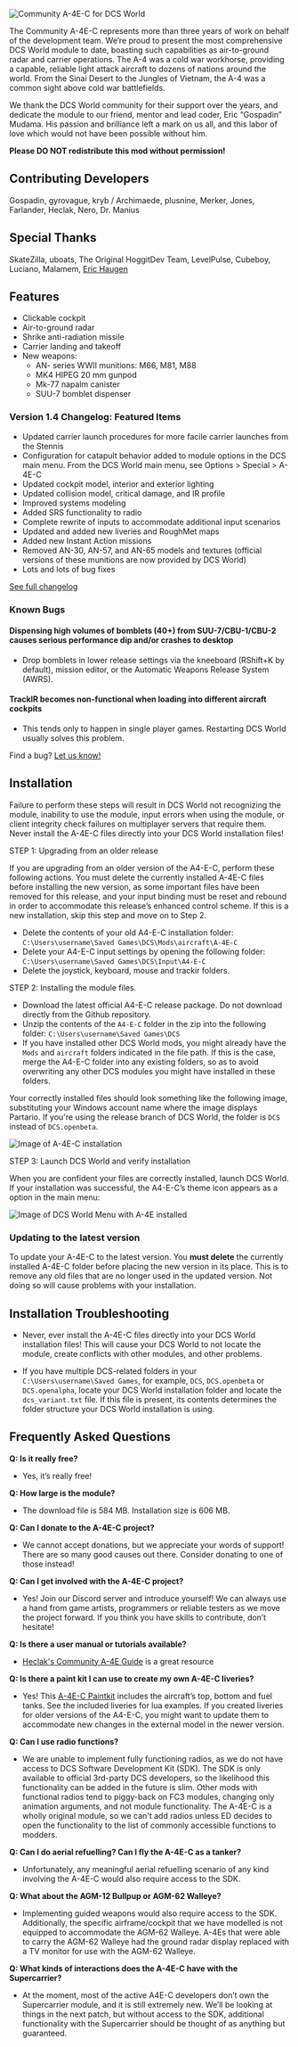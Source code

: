 ![Community A-4E-C for DCS World](https://user-images.githubusercontent.com/46121009/57830942-41b3da00-77e6-11e9-8e8c-1b7274927bb0.jpg)

The Community A-4E-C represents more than three years of work on behalf of the development team. We’re proud to present the most comprehensive DCS World module to date, boasting such capabilities as air-to-ground radar and carrier operations. The A-4 was a cold war workhorse, providing a capable, reliable light attack aircraft to dozens of nations around the world. From the Sinai Desert to the Jungles of Vietnam, the A-4 was a common sight above cold war battlefields.

We thank the DCS World community for their support over the years, and dedicate the module to our friend, mentor and lead coder, Eric “Gospadin” Mudama. His passion and brilliance left a mark on us all, and this labor of love which would not have been possible without him.

**Please DO NOT redistribute this mod without permission!**

## Contributing Developers

Gospadin, gyrovague, kryb / Archimaede, plusnine, Merker, Jones, Farlander, Heclak, Nero, Dr. Manius

## Special Thanks

SkateZilla, uboats, The Original HoggitDev Team, LevelPulse, Cubeboy, Luciano, Malamem, [Eric Haugen](http://erichaugen.bandcamp.com)

## Features

- Clickable cockpit
- Air-to-ground radar
- Shrike anti-radiation missile
- Carrier landing and takeoff
- New weapons:
  - AN- series WWII munitions: M66, M81, M88
  - MK4 HIPEG 20 mm gunpod
  - Mk-77 napalm canister
  - SUU-7 bomblet dispenser

### Version 1.4 Changelog: Featured Items

- Updated carrier launch procedures for more facile carrier launches from the Stennis
- Configuration for catapult behavior added to module options in the DCS main menu. From the DCS World main menu, see Options > Special > A-4E-C
- Updated cockpit model, interior and exterior lighting
- Updated collision model, critical damage, and IR profile
- Improved systems modeling
- Added SRS functionality to radio
- Complete rewrite of inputs to accommodate additional input scenarios
- Updated and added new liveries and RoughMet maps
- Added new Instant Action missions
- Removed AN-30, AN-57, and AN-65 models and textures (official versions of these munitions are now provided by DCS World)
- Lots and lots of bug fixes

[See full changelog](https://github.com/heclak/community-a4e-c/blob/master/CHANGELOG.md)

### Known Bugs

#### Dispensing high volumes of bomblets (40+) from SUU-7/CBU-1/CBU-2 causes serious performance dip and/or crashes to desktop

- Drop bomblets in lower release settings via the kneeboard (RShift+K by default), mission editor, or the Automatic Weapons Release System (AWRS).

#### TrackIR becomes non-functional when loading into different aircraft cockpits

- This tends only to happen in single player games. Restarting DCS World usually solves this problem.

Find a bug? [Let us know!](https://github.com/heclak/community-a4e-c/issues)

## Installation

Failure to perform these steps will result in DCS World not recognizing the module, inability to use the module, input errors when using the module, or client integrity check failures on multiplayer servers that require them. Never install the A-4E-C files directly into your DCS World installation files!

STEP 1: Upgrading from an older release

If you are upgrading from an older version of the A4-E-C, perform these following actions. You must delete the currently installed A-4E-C files before installing the new version, as some important files have been removed for this release, and your input binding must be reset and rebound in order to accommodate this release’s enhanced control scheme. If this is a new installation, skip this step and move on to Step 2.

- Delete the contents of your old A4-E-C installation folder: `C:\Users\username\Saved Games\DCS\Mods\aircraft\A-4E-C`
- Delete your A4-E-C input settings by opening the following folder: `C:\Users\username\Saved Games\DCS\Input\A4-E-C`
- Delete the joystick, keyboard, mouse and trackir folders.

STEP 2: Installing the module files.

- Download the latest official A4-E-C release package. Do not download directly from the Github repository.
- Unzip the contents of the `A4-E-C` folder in the zip into the following folder: `C:\Users\username\Saved Games\DCS`
- If you have installed other DCS World mods, you might already have the `Mods` and `aircraft` folders indicated in the file path. If this is the case, merge the A4-E-C folder into any existing folders, so as to avoid overwriting any other DCS modules you might have installed in these folders.

Your correctly installed files should look something like the following image, substituting your Windows account name where the image displays Partario. If you're using the release branch of DCS World, the folder is `DCS` instead of `DCS.openbeta`.

![Image of A-4E-C installation](https://user-images.githubusercontent.com/46121009/84217257-3b358600-aafe-11ea-9203-20d787b09662.png)

STEP 3: Launch DCS World and verify installation

When you are confident your files are correctly installed, launch DCS World. If your installation was successful, the A4-E-C’s theme icon appears as a option in the main menu:

![Image of DCS World Menu with A-4E installed](https://cdn.discordapp.com/attachments/518815071858589697/720094260699070464/unknown.png)
### Updating to the latest version

To update your A-4E-C to the latest version. You **must delete** the currently installed A-4E-C folder before placing the new version in its place. This is to remove any old files that are no longer used in the updated version. Not doing so will cause problems with your installation.

## Installation Troubleshooting

- Never, ever install the A-4E-C files directly into your DCS World installation files! This will cause your DCS World to not locate the module, create conflicts with other modules, and other problems.

- If you have multiple DCS-related folders in your `C:\Users\username\Saved Games`, for example, `DCS`, `DCS.openbeta` or `DCS.openalpha`, locate your DCS World installation folder and locate the `dcs_variant.txt` file. If this file is present, its contents determines the folder structure your DCS World installation is using.

## Frequently Asked Questions

**Q: Is it really free?**

- Yes, it’s really free!

**Q: How large is the module?**

- The download file is 584 MB. Installation size is 606 MB.

**Q: Can I donate to the A-4E-C project?**

- We cannot accept donations, but we appreciate your words of support! There are so many good causes out there. Consider donating to one of those instead!

**Q: Can I get involved with the A-4E-C project?**

- Yes! Join our Discord server and introduce yourself! We can always use a hand from game artists, programmers or reliable testers as we move the project forward. If you think you have skills to contribute, don’t hesitate!

**Q: Is there a user manual or tutorials available?**

- [Heclak's Community A-4E Guide](https://docs.google.com/presentation/d/1cUH7jpAoGHm-IzUDnv_NDhiZlvX55Q9WvpgR1d9ksYY/edit?usp=sharing) is a great resource

**Q: Is there a paint kit I can use to create my own A-4E-C liveries?**

- Yes! This [A-4E-C Paintkit](https://drive.google.com/open?id=19w_bD8xHJiZpAi1JbA2xyPDJpl9dje-4) includes the aircraft’s top, bottom and fuel tanks. See the included liveries for lua examples. If you created liveries for older versions of the A4-E-C, you might want to update them to accommodate new changes in the external model in the newer version.

**Q: Can I use radio functions?**

- We are unable to implement fully functioning radios, as we do not have access to DCS Software Development Kit (SDK). The SDK is only available to official 3rd-party DCS developers, so the likelihood this functionality can be added in the future is slim. Other mods with functional radios tend to piggy-back on FC3 modules, changing only animation arguments, and not module functionality. The A-4E-C is a wholly original module, so we can't add radios unless ED decides to open the functionality to the list of commonly accessible functions to modders.

**Q: Can I do aerial refuelling? Can I fly the A-4E-C as a tanker?**

- Unfortunately, any meaningful aerial refuelling scenario of any kind involving the A-4E-C would also require access to the SDK.

**Q: What about the AGM-12 Bullpup or AGM-62 Walleye?**

- Implementing guided weapons would also require access to the SDK. Additionally, the specific airframe/cockpit that we have modelled is not equipped to accommodate the AGM-62 Walleye. A-4Es that were able to carry the AGM-62 Walleye had the ground radar display replaced with a TV monitor for use with the AGM-62 Walleye.

**Q: What kinds of interactions does the A-4E-C have with the Supercarrier?**

- At the moment, most of the active A4E-C developers don’t own the Supercarrier module, and it is still extremely new. We’ll be looking at things in the next patch, but without access to the SDK, additional functionality with the Supercarrier should be thought of as anything but guaranteed.